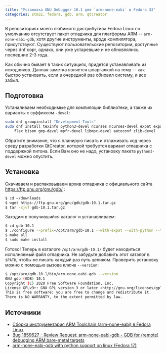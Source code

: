 ```yaml
---
title: "Установка GNU Debugger 10.1 для `arm-none-eabi` в Fedora 33"
categories: stm32, fedora, gdb, arm, qtcreator
---
```


В репозиториях моего любимого дистрибутива Fedora Linux по умолчанию отсутствует пакет отладчика для платформы ARM -- `arm-none-eabi-gdb`, хотя другие инструменты, вроде компилятора, присутствуют.
Существуют пользовательские репозитории, доступные через dnf copr, однако, они уже устаревшие и не обновлялись последние 2-3 года.

Как обычно бывает в таких ситуациях, придется устанавливать из исходников.
Данная заметка является шпаргалкой на тему -- как быстро установить, если в очередной раз обновил систему, и все забыл.

## Подготовка

Устаналиваем необходимые для компиляции библиотеки, а также их варианты с суффиксом `-devel`:

```bash
sudo dnf groupinstall "Development Tools"
sudo dnf install texinfo python3-devel ncurses ncurses-devel expat expat-devel \
	flex bison gmp-devel mpfr-devel libmpc-devel autoconf zlib-devel
```

Обратите внимание, что я планирую писать и отлаживать код через среду разработки QtCreator, которой требуется вариант отладчика с поддержкой питона.
Если Вам оно не надо, установку пакета `python3-devel` можно опустить.

## Установка

Скачиваем и распаковываем архив отладчика с официального сайта https://ftp.gnu.org/gnu/gdb/ :

```bash
$ cd ~/downloads
$ wget https://ftp.gnu.org/gnu/gdb/gdb-10.1.tar.gz
$ tar -xjvf gdb-10.1.tar.gz
```

Заходим в получившийся каталог и устанавливаем:

```bash
$ cd gdb-10.1
$ ./configure --prefix=/opt/arm/gdb-10.1 --with-expat --with-python --target=arm-none-eabi --enable-multilib --enable-interwork --disable-nls --disable-ibssp
$ make all
$ sudo make install
```

Готово!
Теперь в каталоге `/opt/arm/gdb-10.1/` будет находиться исполняемый файл отладчика.
Не забудьте добавить этот каталог в `$PATH`, чтобы не писать каждый раз путь целиком.
Проверить установку можно с помощью вызова ключа `--version`:

```bash
$ /opt/arm/gdb-10.1/bin/arm-none-eabi-gdb --version
GNU gdb (GDB) 10.1
Copyright (C) 2020 Free Software Foundation, Inc.
License GPLv3+: GNU GPL version 3 or later <http://gnu.org/licenses/gpl.html>
This is free software: you are free to change and redistribute it.
There is NO WARRANTY, to the extent permitted by law.
```

## Источники

- [Сборка инструментария ARM Toolchain (arm-none-eabi) в Fedora Linux](https://cxemotexnika.org/2013/12/sborka-instrumentariya-arm-toolchain-arm-none-eabi-v-fedora-linux/)
- [Bug 1859627 - Review Request: arm-none-eabi-gdb - GDB for (remote) debugging ARM bare-metal targets ](https://bugzilla.redhat.com/show_bug.cgi?id=1859627)
- [arm-none-eabi-gdb with python support on linux (Fedora 17)](https://false.ekta.is/2013/01/arm-none-eabi-gdb-with-python-support-on-linux-fedora-17/)

